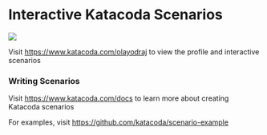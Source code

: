 # Interactive Katacoda Scenarios

[![](http://shields.katacoda.com/katacoda/olayodraj/count.svg)](https://www.katacoda.com/olayodraj "Get your profile on Katacoda.com")

Visit https://www.katacoda.com/olayodraj to view the profile and interactive scenarios

### Writing Scenarios
Visit https://www.katacoda.com/docs to learn more about creating Katacoda scenarios

For examples, visit https://github.com/katacoda/scenario-example
